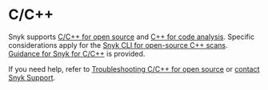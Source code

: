 # C/C++

Snyk supports [C/C++ for open source](c-c++-for-open-source.md) and [C++ for code analysis](c++-for-code-analysis.md). Specific considerations apply for the [Snyk CLI for open-source C++ scans](snyk-cli-for-open-source-c++-scans.md). [Guidance for Snyk for C/C++](guidance-for-snyk-for-c-c++.md) is provided.

If you need help, refer to [Troubleshooting C/C++ for open source](troubleshooting-c-c++-for-open-source.md) or [contact Snyk Support](https://support.snyk.io/hc/en-us).&#x20;
